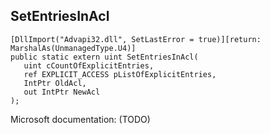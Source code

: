 ## SetEntriesInAcl

```
[DllImport("Advapi32.dll", SetLastError = true)][return: MarshalAs(UnmanagedType.U4)]
public static extern uint SetEntriesInAcl(
   uint cCountOfExplicitEntries,
   ref EXPLICIT_ACCESS pListOfExplicitEntries,
   IntPtr OldAcl,
   out IntPtr NewAcl
);
```

Microsoft documentation: (TODO)
